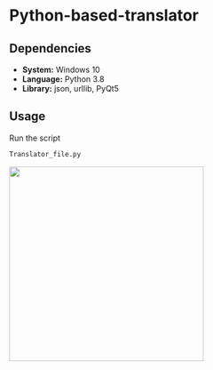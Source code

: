 # Python-based-translator

## Dependencies
- **System:** Windows 10</br>
- **Language:** Python 3.8</br>
- **Library:** json, urllib, PyQt5

## Usage
Run the script
```sh
Translator_file.py
```
<img src="https://github.com/Ericdiii/Python-based-translator/blob/main/Translator_GUI.png?raw=true" height="350"/> 

